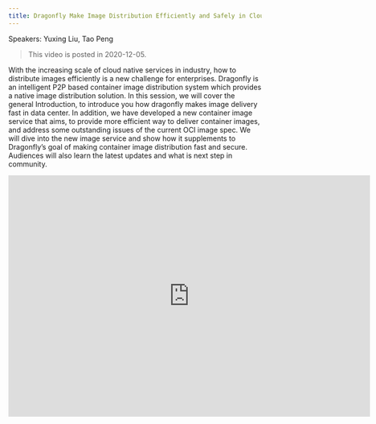 ```yaml
---
title: Dragonfly Make Image Distribution Efficiently and Safely in Cloud Native
---
```


Speakers: Yuxing Liu, Tao Peng

> This video is posted in 2020-12-05.

With the increasing scale of cloud native services in industry,
how to distribute images efficiently is a new challenge for enterprises.
Dragonfly is an intelligent P2P based container image distribution system which provides a native image distribution solution.
In this session, we will cover the general Introduction,
to introduce you how dragonfly makes image delivery fast in data center.
In addition, we have developed a new container image service that aims,
to provide more efficient way to deliver container images,
and address some outstanding issues of the current OCI image spec.
We will dive into the new image service and show how it supplements to Dragonfly’s goal of making container
image distribution fast and secure.
Audiences will also learn the latest updates and what is next step in community.

<!-- markdownlint-disable -->

<iframe width="720" height="480" src="https://www.youtube.com/embed/QblBoMVjDQw" title="YouTube video player" frameborder="0" allow="accelerometer; autoplay; clipboard-write; encrypted-media; gyroscope; picture-in-picture" allowfullscreen> </iframe>

<!-- markdownlint-restore -->
